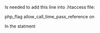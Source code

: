 Is needed to add this line into .htaccess file:

  php_flag allow_call_time_pass_reference   on

In the <IfModule mod_php5.c> statment


